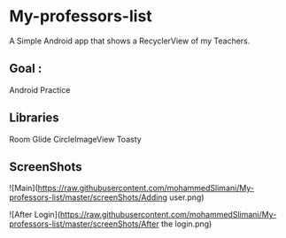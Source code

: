# My-professors-list
A Simple Android app that shows a RecyclerView of my Teachers.

## Goal : 
Android Practice

## Libraries
Room
Glide
CircleImageView
Toasty

## ScreenShots
![Main](https://raw.githubusercontent.com/mohammedSlimani/My-professors-list/master/screenShots/Adding user.png)

![After Login](https://raw.githubusercontent.com/mohammedSlimani/My-professors-list/master/screenShots/After the login.png)


